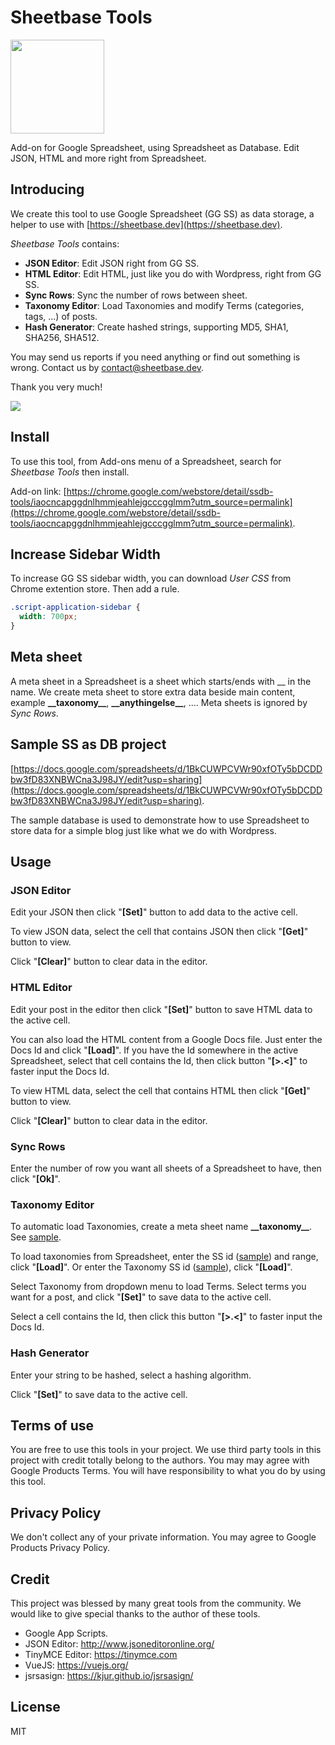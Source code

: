# Sheetbase Tools

[<img src="https://sheetbase.dev/assets/images/logo.png" width="150">](https://sheetbase.dev)

Add-on for Google Spreadsheet, using Spreadsheet as Database. Edit JSON, HTML and more right from Spreadsheet.

## Introducing
We create this tool to use Google Spreadsheet (GG SS) as data storage, a helper to use with [https://sheetbase.dev](https://sheetbase.dev).

*Sheetbase Tools* contains:
* **JSON Editor**: Edit JSON right from GG SS.
* **HTML Editor**: Edit HTML, just like you do with Wordpress, right from GG SS.
* **Sync Rows**: Sync the number of rows between sheet.
* **Taxonomy Editor**: Load Taxonomies and modify Terms (categories, tags, ...) of posts.
* **Hash Generator**: Create hashed strings, supporting MD5, SHA1, SHA256, SHA512.

You may send us reports if you need anything or find out something is wrong. Contact us by [contact@sheetbase.dev](contact@sheetbase.dev).

Thank you very much!

[<img src="https://cloakandmeeple.files.wordpress.com/2017/06/become_a_patron_button3x.png?w=200">](https://www.patreon.com/lamnhan)

## Install
To use this tool, from Add-ons menu of a Spreadsheet, search for *Sheetbase Tools* then install.

Add-on link: [https://chrome.google.com/webstore/detail/ssdb-tools/iaocncapggdnlhmmjeahlejgcccgglmm?utm_source=permalink](https://chrome.google.com/webstore/detail/ssdb-tools/iaocncapggdnlhmmjeahlejgcccgglmm?utm_source=permalink).

## Increase Sidebar Width
To increase GG SS sidebar width, you can download *User CSS* from Chrome extention store. Then add a rule.

```css
.script-application-sidebar {
  width: 700px;
}
```

## Meta sheet
A meta sheet in a Spreadsheet is a sheet which starts/ends with \_\_ in the name. We create meta sheet to store extra data beside main content, example **\_\_taxonomy\_\_**, **\_\_anythingelse\_\_**, .... Meta sheets is ignored by *Sync Rows*.


## Sample SS as DB project
[https://docs.google.com/spreadsheets/d/1BkCUWPCVWr90xfOTy5bDCDDbw3fD83XNBWCna3J98JY/edit?usp=sharing](https://docs.google.com/spreadsheets/d/1BkCUWPCVWr90xfOTy5bDCDDbw3fD83XNBWCna3J98JY/edit?usp=sharing).

The sample database is used to demonstrate how to use Spreadsheet to store data for a simple blog just like what we do with Wordpress.

## Usage

### JSON Editor
Edit your JSON then click "**[Set]**" button to add data to the active cell.

To view JSON data, select the cell that contains JSON then click "**[Get]**" button to view.

Click "**[Clear]**" button to clear data in the editor.

### HTML Editor
Edit your post in the editor then click "**[Set]**" button to save HTML data to the active cell.

You can also load the HTML content from a Google Docs file. Just enter the Docs Id and click "**[Load]**". If you have the Id somewhere in the active Spreadsheet, select that cell contains the Id, then click button "**[>.<]**" to faster input the Docs Id.

To view HTML data, select the cell that contains HTML then click "**[Get]**" button to view.

Click "**[Clear]**" button to clear data in the editor.


### Sync Rows
Enter the number of row you want all sheets of a Spreadsheet to have, then click "**[Ok]**".


### Taxonomy Editor
To automatic load Taxonomies, create a meta sheet name **\_\_taxonomy\_\_**. See [sample](https://docs.google.com/spreadsheets/d/125NSOvwvOM12WC2D-EhIbxInU_w6EUZyDgOSZwbq9i0/edit#gid=543645756).

To load taxonomies from Spreadsheet, enter the SS id ([sample](https://docs.google.com/spreadsheets/d/19vGV_6uErLyopWuzGaIy-8JPhdzVAVEl68vIDbpvLeI/edit#gid=821321751)) and range, click "**[Load]**". Or enter the Taxonomy SS id ([sample](https://docs.google.com/spreadsheets/d/1vYD41i0fT9MOhbS8Xma6XMyJOHBPwAnfEb5wB1ThS-c/edit?usp=sharing)), click "**[Load]**".

Select Taxonomy from dropdown menu to load Terms. Select terms you want for a post, and click "**[Set]**" to save data to the active cell.

Select a cell contains the Id, then click this button "**[>.<]**" to faster input the Docs Id.

### Hash Generator

Enter your string to be hashed, select a hashing algorithm.

Click "**[Set]**" to save data to the active cell.

## Terms of use
You are free to use this tools in your project. We use third party tools in this project with credit totally belong to the authors. You may may agree with Google Products Terms. You will have responsibility to what you do by using this tool.

## Privacy Policy
We don't collect any of your private information. You may agree to Google Products Privacy Policy.

## Credit
This project was blessed by many great tools from the community. We would like to give special thanks to the author of these tools.
* Google App Scripts.
* JSON Editor: http://www.jsoneditoronline.org/
* TinyMCE Editor: https://tinymce.com
* VueJS: https://vuejs.org/
* jsrsasign: https://kjur.github.io/jsrsasign/

## License
MIT

